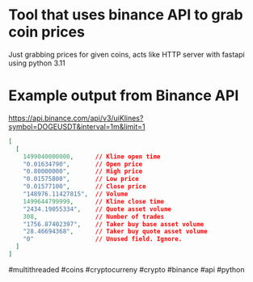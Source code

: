 # Tool that uses binance API to grab coin prices
Just grabbing prices for given coins, acts like HTTP server with fastapi using python 3.11

# Example output from Binance API
https://api.binance.com/api/v3/uiKlines?symbol=DOGEUSDT&interval=1m&limit=1
```json
[
  [
    1499040000000,      // Kline open time
    "0.01634790",       // Open price
    "0.80000000",       // High price
    "0.01575800",       // Low price
    "0.01577100",       // Close price
    "148976.11427815",  // Volume
    1499644799999,      // Kline close time
    "2434.19055334",    // Quote asset volume
    308,                // Number of trades
    "1756.87402397",    // Taker buy base asset volume
    "28.46694368",      // Taker buy quote asset volume
    "0"                 // Unused field. Ignore.
  ]
]
```

#multithreaded #coins #cryptocurreny #crypto #binance #api #python